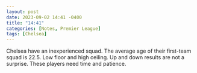 ```yaml
---
layout: post
date: 2023-09-02 14:41 -0400
title: "14:41"
categories: [Notes, Premier League]
tags: [Chelsea]
---
```


Chelsea have an inexperienced squad. The average age of their first-team squad is 22.5. Low floor and high ceiling. Up and down results are not a surprise. These players need time and patience.


